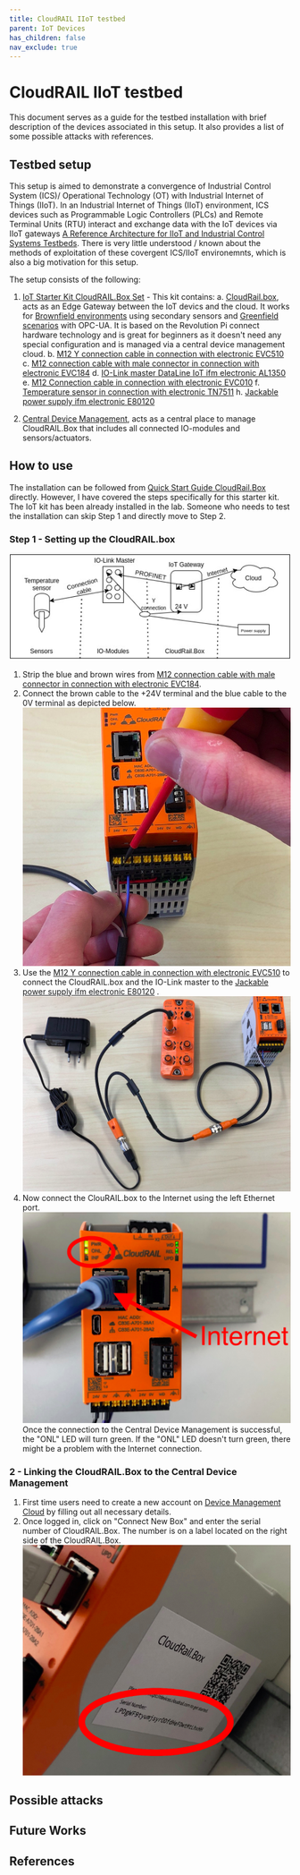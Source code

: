 ```yaml
---
title: CloudRAIL IIoT testbed
parent: IoT Devices
has_children: false
nav_exclude: true
---
```


# CloudRAIL IIoT testbed

This document serves as a guide for the testbed installation with brief description of the devices associated in this setup. It also provides a list of some possible attacks with references. 

## Testbed setup

This setup is aimed to demonstrate a convergence of Industrial Control System (ICS)/ Operational Technology (OT) with Industrial Internet of Things (IIoT). In an Industrial Internet of Things (IIoT) environment, ICS devices such as Programmable Logic Controllers (PLCs) and Remote Terminal Units (RTU) interact and exchange data with the IoT devices via IIoT gateways [A Reference Architecture for IIoT and Industrial Control Systems Testbeds](https://research-information.bris.ac.uk/ws/portalfiles/portal/186781375/CameraReady_A_Reference_Architecture_for_IIoT_and_Industrial_Control_Systems_Testbeds.pdf). There is very little understood / known about the methods of exploitation of these covergent ICS/IIoT environemnts, which is also a big motivation for this setup. 

The setup consists of the following:

1. [IoT Starter Kit CloudRAIL.Box Set](https://www.automation24.se/iot-startkit-cloudrail-box-set) - 
This kit contains:
a. [CloudRail.box](https://cloudrail.com/cloudrail-iot-box/), acts as an Edge Gateway between the IoT devics and the cloud. It works for [Brownfield environments](https://cloudrail.com/cloudrail-iot-box/io-link-connector/) using secondary sensors and [Greenfield scenarios](https://blog.cloudrail.com/opcua-to-any-cloud/) with OPC-UA. It is based on the Revolution Pi connect hardware technology and is great for beginners as it doesn't need any special configuration and is managed via a central device management cloud.
b. [M12 Y connection cable in connection with electronic EVC510](https://www.automation24.se/m12-y-anslutningskabel-ifm-electronic-evc510) 
c. [M12 connection cable with male connector in connection with electronic EVC184](https://www.automation24.se/m12-anslutningkabel-med-hankontakt-ifm-electronic-evc184)
d. [IO-Link master DataLine IoT ifm electronic AL1350](https://www.ifm.com/de/en/product/AL1350?tab=details)
e. [M12 Connection cable in connection with electronic EVC010](https://www.automation24.se/m12-anslutningskabel-ifm-electronic-evc010)
f. [Temperature sensor in connection with electronic TN7511](https://www.automation24.se/temperaturgivare-ifm-electronic-tn7511)
h. [Jackable power supply ifm electronic E80120](https://www.automation24.se/jackbart-naetaggregat-ifm-electronic-e80120)

2. [Central Device Management](https://cloudrail.com/device-management-cloud/), acts as a central place to manage CloudRAIL.Box that includes all connected IO-modules and sensors/actuators. 

## How to use

The installation can be followed from [Quick Start Guide CloudRail.Box](https://cloudrail.com/quick-start-guide/) directly. However, I have covered the steps specifically for this starter kit. The IoT kit has been already installed in the lab. Someone who needs to test the installation can skip Step 1 and directly move to Step 2. 

### Step 1 - Setting up the CloudRAIL.box
![alt text](images/CloudRAIL.jpg)

1. Strip the blue and brown wires from [M12 connection cable with male connector in connection with electronic EVC184](https://www.automation24.se/m12-anslutningkabel-med-hankontakt-ifm-electronic-evc184).
2. Connect the brown cable to the +24V terminal and the blue cable to the 0V terminal as depicted below.
![alt text](images/PowerWiring.png)
3. Use the [M12 Y connection cable in connection with electronic EVC510](https://www.automation24.se/m12-y-anslutningskabel-ifm-electronic-evc510) to connect the CloudRAIL.box and the IO-Link master to the [Jackable power supply ifm electronic E80120](https://www.automation24.se/jackbart-naetaggregat-ifm-electronic-e80120) .
![alt text](images/PowerSupply.png)
4. Now connect the ClouRAIL.box to the Internet using the left Ethernet port. 
![alt text](images/Internet.png)
Once the connection to the Central Device Management is successful, the "ONL" LED will turn green. If the "ONL" LED doesn't turn green, there might be a problem with the Internet connection. 

### 2 - Linking the CloudRAIL.Box to the Central Device Management

1. First time users need to create a new account on [Device Management Cloud](https://devices.cloudrail.com/signup ) by filling out all necessary details.
2. Once logged in, click on "Connect New Box" and enter the serial number of CloudRAIL.Box. The number is on a label located on the right side of the CloudRAIL.Box.
![alt text](images/SerialNumber.png)


## Possible attacks


## Future Works


## References

